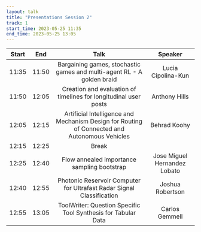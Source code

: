 ```yaml
---
layout: talk
title: "Presentations Session 2"
track: 1
start_time: 2023-05-25 11:35
end_time: 2023-05-25 13:05
---
```


| Start     | End      | Talk                                                                                           | Speaker                       |
|   :----:  |   :----: |   :----:                                                                                       |   :----:                      |
| 11:35     | 11:50    | Bargaining games, stochastic games and multi-agent RL - A golden braid                         | Lucia Cipolina-Kun            |  
| 11:50     | 12:05    | Creation and evaluation of timelines for longitudinal user posts                               | Anthony Hills                 | 
| 12:05     | 12:15    | Artificial Intelligence and Mechanism Design for Routing of Connected and Autonomous Vehicles  | Behrad Koohy                  |   
| 12:15     | 12:25    | Break                                                                                          |                               |
| 12:25     | 12:40    | Flow annealed importance sampling bootstrap                                                    | Jose Miguel Hernandez Lobato  | 
| 12:40     | 12:55    | Photonic Reservoir Computer for Ultrafast Radar Signal Classification                          | Joshua Robertson              |  
| 12:55     | 13:05    | ToolWriter: Question Specific Tool Synthesis for Tabular Data                                  | Carlos Gemmell                | 
